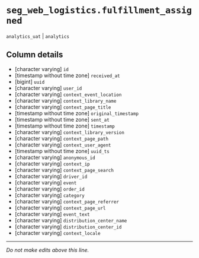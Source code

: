 # `seg_web_logistics.fulfillment_assigned`
`analytics_uat` | `analytics`

## Column details
* [character varying] `id`
* [timestamp without time zone] `received_at`
* [bigint]    `uuid`
* [character varying] `user_id`
* [character varying] `context_event_location`
* [character varying] `context_library_name`
* [character varying] `context_page_title`
* [timestamp without time zone] `original_timestamp`
* [timestamp without time zone] `sent_at`
* [timestamp without time zone] `timestamp`
* [character varying] `context_library_version`
* [character varying] `context_page_path`
* [character varying] `context_user_agent`
* [timestamp without time zone] `uuid_ts`
* [character varying] `anonymous_id`
* [character varying] `context_ip`
* [character varying] `context_page_search`
* [character varying] `driver_id`
* [character varying] `event`
* [character varying] `order_id`
* [character varying] `category`
* [character varying] `context_page_referrer`
* [character varying] `context_page_url`
* [character varying] `event_text`
* [character varying] `distribution_center_name`
* [character varying] `distribution_center_id`
* [character varying] `context_locale`

-------------------------------------------------------------------------------
*Do not make edits above this line.*
